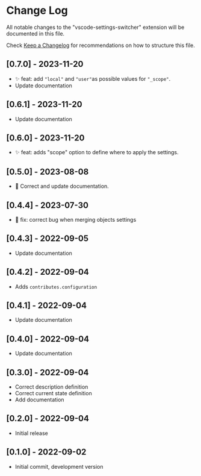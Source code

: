 # Change Log

All notable changes to the "vscode-settings-switcher" extension will be documented in this file.

Check [Keep a Changelog](http://keepachangelog.com/) for recommendations on how to structure this file.

## [0.7.0] - 2023-11-20

-   ✨ feat: add `"local"` and `"user"`as possible values for `"_scope"`.
-   Update documentation

## [0.6.1] - 2023-11-20

-   Update documentation

## [0.6.0] - 2023-11-20

-   ✨ feat: adds "scope" option to define where to apply the settings.

## [0.5.0] - 2023-08-08

-   📄 Correct and update documentation.

## [0.4.4] - 2023-07-30

-   🐞 fix: correct bug when merging objects settings

## [0.4.3] - 2022-09-05

-   Update documentation

## [0.4.2] - 2022-09-04

-   Adds `contributes.configuration`

## [0.4.1] - 2022-09-04

-   Update documentation

## [0.4.0] - 2022-09-04

-   Update documentation

## [0.3.0] - 2022-09-04

-   Correct description definition
-   Correct current state definition
-   Add documentation

## [0.2.0] - 2022-09-04

-   Initial release

## [0.1.0] - 2022-09-02

-   Initial commit, development version
